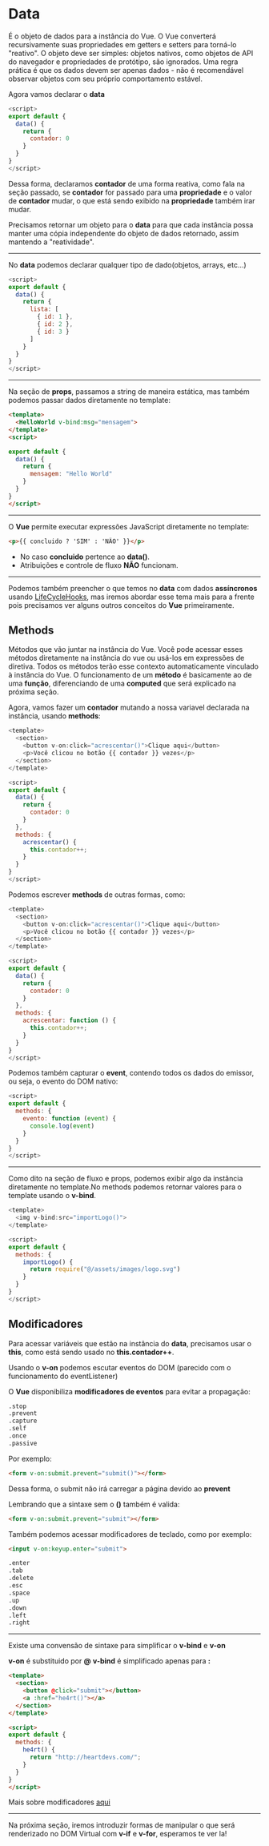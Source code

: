 # Data

É o objeto de dados para a instância do Vue. O Vue converterá recursivamente suas propriedades em getters e setters para torná-lo "reativo". O objeto deve ser simples: objetos nativos, como objetos de API do navegador e propriedades de protótipo, são ignorados. Uma regra prática é que os dados devem ser apenas dados - não é recomendável observar objetos com seu próprio comportamento estável.

Agora vamos declarar o **data**

```js
<script>
export default {
  data() {
    return {
      contador: 0
    }
  }
}
</script>
```

Dessa forma, declaramos **contador** de uma forma reativa, como fala na seção passado, se **contador** for passado para uma **propriedade** e o valor de **contador** mudar, o que está sendo exibido na **propriedade** também irar mudar.

Precisamos retornar um objeto para o **data** para que cada instância possa manter uma cópia independente do objeto de dados retornado, assim mantendo a "reatividade".

---

No **data** podemos declarar qualquer tipo de dado(objetos, arrays, etc...)

```js
<script>
export default {
  data() {
    return {
      lista: [
        { id: 1 },
        { id: 2 },
        { id: 3 }
      ]
    }
  }
}
</script>
```

---

Na seção de **props**, passamos a string de maneira estática, mas também podemos passar dados diretamente no template:

```html
<template>
  <HelloWorld v-bind:msg="mensagem">
</template>
<script>

export default {
  data() {
    return {
      mensagem: "Hello World"
    }
  }
}
</script>
```

---

O **Vue** permite executar expressões JavaScript diretamente no template:

```html
<p>{{ concluido ? 'SIM' : 'NÃO' }}</p>
```

* No caso **concluido** pertence ao **data()**.
* Atribuições e controle de fluxo **NÃO** funcionam.

---

Podemos também preencher o que temos no **data** com dados **assíncronos** usando [LifeCycleHooks](https://br.vuejs.org/v2/guide/instance.html#Diagrama-do-Ciclo-de-Vida), mas iremos abordar esse tema mais para a frente pois precisamos ver alguns outros conceitos do **Vue** primeiramente.

## Methods

Métodos que vão juntar na instância do Vue. Você pode acessar esses métodos diretamente na instância do vue ou usá-los em expressões de diretiva. Todos os métodos terão esse contexto automaticamente vinculado à instância do Vue. O funcionamento de um **método** é basicamente ao de uma **função**, diferenciando de uma **computed** que será explicado na próxima seção.

Agora, vamos fazer um **contador** mutando a nossa variavel declarada na instância, usando **methods**:

```js
<template>
  <section>
    <button v-on:click="acrescentar()">Clique aqui</button>
    <p>Você clicou no botão {{ contador }} vezes</p>
  </section>
</template>

<script>
export default {
  data() {
    return {
      contador: 0
    }
  },
  methods: {
    acrescentar() {
      this.contador++;
    }
  }
}
</script>
```

Podemos escrever **methods** de outras formas, como:

```js
<template>
  <section>
    <button v-on:click="acrescentar()">Clique aqui</button>
    <p>Você clicou no botão {{ contador }} vezes</p>
  </section>
</template>

<script>
export default {
  data() {
    return {
      contador: 0
    }
  },
  methods: {
    acrescentar: function () {
      this.contador++;
    }
  }
}
</script>
```
Podemos também capturar o **event**, contendo todos os dados do emissor, ou seja, o evento do DOM nativo:

```js
<script>
export default {
  methods: {
    evento: function (event) {
      console.log(event)
    }
  }
}
</script>
```

---

Como dito na seção de fluxo e props, podemos exibir algo da instância diretamente no template.No methods podemos retornar valores para o template usando o **v-bind**.

```js
<template>
  <img v-bind:src="importLogo()">
</template>

<script>
export default {
  methods: {
    importLogo() {
      return require("@/assets/images/logo.svg")
    }
  }
}
</script>
```

## Modificadores

Para acessar variáveis que estão na instância do **data**, precisamos usar o **this**, como está sendo usado no **this.contador++**.

Usando o **v-on** podemos escutar eventos do DOM (parecido com o funcionamento do eventListener) 

O **Vue** disponibiliza **modificadores de eventos** para evitar a propagação:

```html
.stop
.prevent
.capture
.self
.once
.passive
```

Por exemplo:

```html
<form v-on:submit.prevent="submit()"></form>
```

Dessa forma, o submit não irá carregar a página devido ao **prevent**


Lembrando que a sintaxe sem o **()** também é valida:

```html
<form v-on:submit.prevent="submit"></form>
```

Também podemos acessar modificadores de teclado, como por exemplo:

```html
<input v-on:keyup.enter="submit">
```

```html
.enter
.tab
.delete
.esc
.space
.up
.down
.left
.right
```

---

Existe uma convensão de sintaxe para simplificar o **v-bind** e **v-on**

**v-on** é substituido por **@**
**v-bind** é simplificado apenas para **:**

```html
<template>
  <section>
    <button @click="submit"></button>
    <a :href="he4rt()"></a>
  </section>
</template>

<script>
export default {
  methods: {
    he4rt() {
      return "http://heartdevs.com/";
    }
  }
}
</script>
```

Mais sobre modificadores [aqui](https://br.vuejs.org/v2/guide/events.html#Modificadores-de-Evento)

---

Na próxima seção, iremos introduzir formas de manipular o que será renderizado no DOM Virtual com **v-if** e **v-for**, esperamos te ver la!